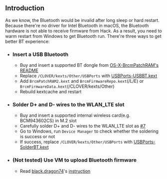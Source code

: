 ## Introduction
As we know, the Bluetooth would be invalid after long sleep or hard restart. Because there're no driver for Intel Bluetooth in macOS, the Bluetooth hardware is not able to receive firmware from Hack. As a result, you need to warm restart from Windows to get Bluetooth run. There're three ways to get better BT experience:

- ### Insert a USB Bluetooth
  - Buy and insert a supported BT dongle from [OS-X-BrcmPatchRAM's README](https://github.com/RehabMan/OS-X-BrcmPatchRAM/tree/master/README.md)
  - Replace `/CLOVER/kexts/Other/USBPorts` with [USBPorts-USBBT.kext](https://github.com/daliansky/XiaoMi-Pro/tree/master/wiki/USBPorts-USBBT.kext)
  - Add `BrcmPatchRAM2.kext` and `BrcmFirmwareRepo.kext`(/L/E) or `BrcmFirmwareData.kext`(/CLOVER/kexts/Other)
  - Rebuild kextcache and restart 

- ### Solder D+ and D- wires to the WLAN_LTE slot
  - Buy and insert a supported internal wireless card(e.g. BCM943602CS) in M.2 slot
  - Carefully solder D+ and D- wires to the WLAN_LTE slot as [#7](https://github.com/stevezhengshiqi/XiaoMi-Pro/issues/7)
  - Go to Windows, run `Device Manager` to check whether the soldering is success or not
  - If success, replace `/CLOVER/kexts/Other/USBPorts` with [USBPorts-SolderBT.kext](https://github.com/daliansky/XiaoMi-Pro/tree/master/wiki/USBPorts-SolderBT.kext)

- ### (Not tested) Use VM to upload Bluetooth firmware
  - Read [black.dragon74](https://osxlatitude.com/profile/86692-blackdragon74)'s [instruction](https://osxlatitude.com/forums/topic/10127-updated-nov-2017-fix-btfirmwareuploader-in-macos-high-sierra)